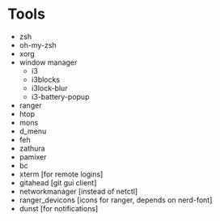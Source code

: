 # Tools
  * zsh
  * oh-my-zsh
  * xorg
  * window manager
    * i3
    * i3blocks
    * i3lock-blur
    * i3-battery-popup
  * ranger
  * htop
  * mons
  * d\_menu
  * feh
  * zathura
  * pamixer
  * bc
  * xterm [for remote logins]
  * gitahead [git gui client]
  * networkmanager [instead of netctl]
  * ranger_devicons [icons for ranger, depends on nerd-font]
  * dunst [for notifications]
